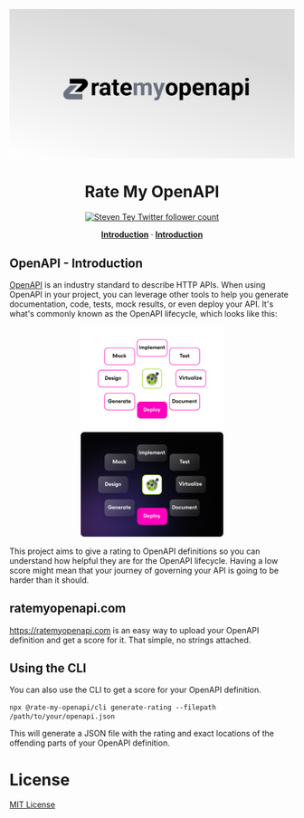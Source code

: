 ![Rate My OpenAPI](./assets/gh-header.png)

<div align="center">
<h1>Rate My OpenAPI</h1>
  <a href="https://twitter.com/steventey">
    <img src="https://img.shields.io/twitter/follow/zuplo?style=flat&label=zuplo&logo=twitter&color=ff00bd&logoColor=fff" alt="Steven Tey Twitter follower count" />
  </a>
  <p align="center">
  <a href="#openapi---introduction
  "><strong>Introduction</strong></a> · 
  <a href="#ratemyopenapi.com
  "><strong>Introduction</strong></a>
</p>
</p>
</div>

## OpenAPI - Introduction

[OpenAPI](https://www.openapis.org/) is an industry standard to describe HTTP
APIs. When using OpenAPI in your project, you can leverage other tools to help
you generate documentation, code, tests, mock results, or even deploy your API.
It's what's commonly known as the OpenAPI lifecycle, which looks like this:

<div align="center">
<img style="width:50%" src="assets/openapi-lifecycle-light.png#gh-light-mode-only" />
  <img style="width:50%" src="assets/openapi-lifecycle-dark.png#gh-dark-mode-only" />
</div>

This project aims to give a rating to OpenAPI definitions so you can understand
how helpful they are for the OpenAPI lifecycle. Having a low score might mean
that your journey of governing your API is going to be harder than it should.

## ratemyopenapi.com

https://ratemyopenapi.com is an easy way to upload your OpenAPI definition and
get a score for it. That simple, no strings attached.

## Using the CLI

You can also use the CLI to get a score for your OpenAPI definition.

```
npx @rate-my-openapi/cli generate-rating --filepath /path/to/your/openapi.json
```

This will generate a JSON file with the rating and exact locations of the
offending parts of your OpenAPI definition.

# License

[MIT License](./LICENSE)
